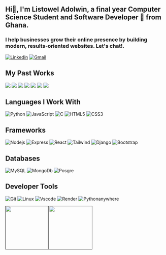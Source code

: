 
## Hi👋, I'm Listowel Adolwin, a final year Computer Science Student and Software Developer 🚀 from Ghana.
### <h3> I help businesses grow their online presence by building modern, results-oriented websites. Let's chat!. </h3>
[![Linkedin](https://img.shields.io/badge/-LinkedIn-blue?style=flat&logo=Linkedin&logoColor=white)](https://www.linkedin.com/in/listowel-adolwin/)
[![Gmail](https://img.shields.io/badge/-Gmail-c14438?style=flat&logo=Gmail&logoColor=white)](mailto:listoweladolwin@gmail.com)

## My Past Works

[![](https://img.shields.io/badge/-🧬%20TertiaryGuide-000)](https://tertiaryguide.com/)
[![](https://img.shields.io/badge/-🧬%20VideoPlatform-000)](https://video-platform.onrender.com/)
[![](https://img.shields.io/badge/-🧬%20HostLink-000)](https://hostlinkgh.com/)
[![](https://img.shields.io/badge/-🧬%20StudyMate-000)](https://listowel.pythonanywhere.com/)
[![](https://img.shields.io/badge/-🧬%20RealEstate-000)](https://real-estate.onrender.com/)
[![](https://img.shields.io/badge/-🧬%20JamConnect-000)](https://github.com/ListowelAdolwin/JamConnect)
[![](https://img.shields.io/badge/-🔬%20Lost%20And%20Found%20App-000)](https://github.com/ListowelAdolwin/lost_and_found_app)


## Languages I Work With
![Python](https://img.shields.io/badge/-Python-000?&logo=Python)
![JavaScript](https://img.shields.io/badge/-JavaScript-000?&logo=JavaScript)
![C](https://img.shields.io/badge/-C-000?&logo=C)
![HTML5](https://img.shields.io/badge/-HTML5-000?&logo=Html5)
![CSS3](https://img.shields.io/badge/-CSS-000?&logo=CSS3)

## Frameworks
![Nodejs](https://img.shields.io/badge/-Nodejs-000?&logo=Nodejs)
![Express](https://img.shields.io/badge/-Express-000?&logo=Express)
![React](https://img.shields.io/badge/-React-000?&logo=React)
![Tailwind](https://img.shields.io/badge/-Tailwind-000?&logo=Tailwind)
![Django](https://img.shields.io/badge/-Django-000?&logo=Django)
![Bootstrap](https://img.shields.io/badge/-Bootstrap-000?&logo=Bootstrap)

## Databases
![MySQL](https://img.shields.io/badge/-MySQL-000?&logo=MySQL)
![MongoDb](https://img.shields.io/badge/-MongoDB-000?&logo=mongodb)
![Posgre](https://img.shields.io/badge/-PosgreSQL-000?&logo=Posgres)

## Developer Tools

![Git](https://img.shields.io/badge/-Git-000?&logo=Git)
![Linux](https://img.shields.io/badge/-Linux-000?&logo=Linux)
![Vscode](https://img.shields.io/badge/-VS%20Code-000?&logo=Visual%20Studio%20Code)
![Render](https://img.shields.io/badge/-Render-000?&logo=Render)
![Pythonanywhere](https://img.shields.io/badge/-Pythonanywhere-000?&logo=Pythonanywhere)


<a href=""><img height="137px" src="https://github-readme-stats.vercel.app/api?username=ListowelAdolwin&hide_title=true&hide_border=true&show_icons=true&include_all_commits=true&count_private=true&line_height=21&text_color=000&icon_color=000&bg_color=0,ea6161,ffc64d,fffc4d,52fa5a&theme=graywhite" /><!-- wi*quL3fcV --><img height="137px" src="https://github-readme-stats.vercel.app/api/top-langs/?username=ListowelAdolwin&hide=html&hide_title=true&hide_border=true&layout=compact&langs_count=6&exclude_repo=comp426,Redventures-Movie-Quotes&text_color=000&icon_color=fff&bg_color=0,52fa5a,4dfcff,c64dff&theme=graywhite" /></a>
